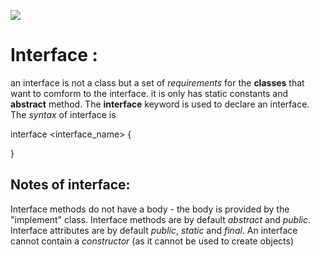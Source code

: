 ![](E:\Bachelor\java.png)



# Interface :
an interface is not a class but a set of *requirements* for the **classes** that want to comform to the interface. it is only has static constants and **abstract** method. 
The **interface** keyword is used to declare an interface.
The *syntax* of interface is

interface <interface_name>
{

}
## Notes of interface:
Interface methods do not have a body - the body is provided by the "implement" class.
Interface methods are by default *abstract* and *public*.
Interface attributes are by default *public*, *static* and *final*.
An interface cannot contain a *constructor* (as it cannot be used to create objects)
